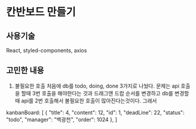 # 칸반보드 만들기

## 사용기술
React, styled-components, axios

## 고민한 내용
1. 불필요한 호출
처음에 db를 todo, doing, done 3가지로 나눴다. 문제는 api 호출을 할때 3번 호출을 해야한다는 것과 드래그앤 드랍 순서를 변경하고 db를 변경할때 api를 2번 호출해서 불필요한 호출이 많아진다는것이다. 
그래서 

  kanbanBoard: [
   {
      "title": 4,
      "content": 12,
      "id": 1,
      "deadLine": 22,
      "status": "todo",
      "manager": "백광천",
      "order": 1024
    },
  ]
